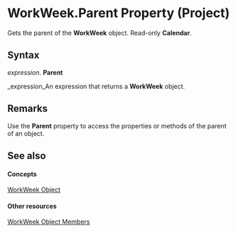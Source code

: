 
# WorkWeek.Parent Property (Project)

Gets the parent of the  **WorkWeek** object. Read-only **Calendar**.


## Syntax

 _expression_. **Parent**

 _expression_An expression that returns a  **WorkWeek** object.


## Remarks

Use the  **Parent** property to access the properties or methods of the parent of an object.


## See also


#### Concepts


 [WorkWeek Object](d2dc3a0a-a869-2675-5e1c-971157a9d499.md)
#### Other resources


 [WorkWeek Object Members](05d0ffdd-dd3d-a2e6-210b-b62071345b17.md)

